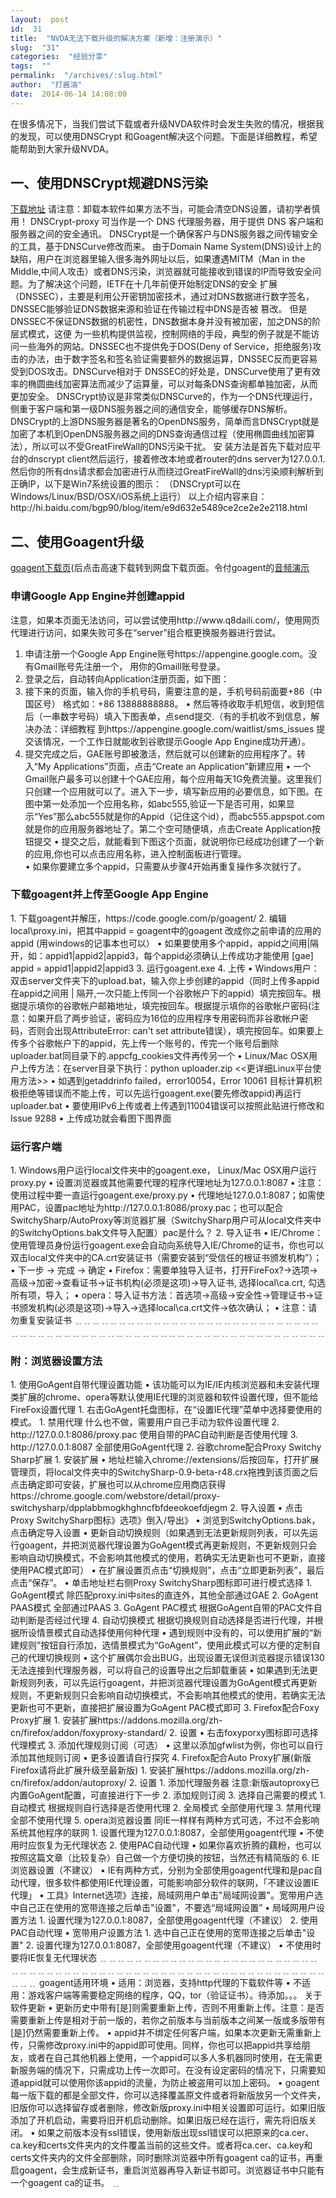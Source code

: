 ```yaml
---
layout:  post
id:  31
title:  "NVDA无法下载升级的解决方案（新增：注册演示）"
slug:  "31"
categories:  "经验分享"
tags:  ""
permalink:  "/archives/:slug.html"
author:  "打酱油"
date:  2014-06-14 14:08:00
---
```




在很多情况下，当我们尝试下载或者升级NVDA软件时会发生失败的情况，根据我的发现，可以使用DNSCrypt 和Goagent解决这个问题。下面是详细教程，希望能帮助到大家升级NVDA。
<h2>一、使用DNSCrypt规避DNS污染</h2>
<a href="http://shared.opendns.com/dnscrypt/packages/windows-client/DNSCryptWin-v0.0.6.exe">下载地址</a>
请注意：卸载本软件如果方法不当，可能会清空DNS设置，请初学者慎用！
DNSCrypt-proxy 可当作是一个 DNS 代理服务器，用于提供 DNS 客户端和服务器之间的安全通讯。
DNSCrypt是一个确保客户与DNS服务器之间传输安全的工具，基于DNSCurve修改而来。
由于Domain Name System(DNS)设计上的缺陷，用户在浏览器里输入很多海外网址以后，如果遭遇MITM（Man in the Middle,中间人攻击）或者DNS污染，浏览器就可能接收到错误的IP而导致安全问题。为了解决这个问题，IETF在十几年前便开始制定DNS的安全 扩展（DNSSEC），主要是利用公开密钥加密技术，通过对DNS数据进行数字签名，DNSSEC能够验证DNS数据来源和验证在传输过程中DNS是否被 篡改。
但是DNSSEC不保证DNS数据的机密性，DNS数据本身并没有被加密，加之DNS的阶层式模式，这便 为一些机构提供监视，控制网络的手段，典型的例子就是不能访问一些海外的网站。DNSSEC也不提供免于DOS(Deny of Service，拒绝服务)攻击的办法，由于数字签名和签名验证需要额外的数据运算，DNSSEC反而更容易受到DOS攻击。DNSCurve相对于 DNSSEC的好处是，DNSCurve使用了更有效率的椭圆曲线加密算法而减少了运算量，可以对每条DNS查询都单独加密，从而更加安全。
DNSCrypt协议是非常类似DNSCurve的，作为一个DNS代理运行，侧重于客户端和第一级DNS服务器之间的通信安全，能够缓存DNS解析。DNSCrypt的上游DNS服务器是著名的OpenDNS服务，简单而言DNSCrypt就是加密了本机到OpenDNS服务器之间的DNS查询通信过程（使用椭圆曲线加密算法），所以可以不受GreatFireWall的DNS污染干扰。
安 装方法是首先下载对应平台的dnscrypt client然后运行，接着修改本地或者router的dns server为127.0.0.1. 然后你的所有dns请求都会加密进行从而绕过GreatFireWall的dns污染顺利解析到正确IP，以下是Win7系统设置的图示： （DNSCrypt可以在Windows/Linux/BSD/OSX/iOS系统上运行）
以上介绍内容来自：http://hi.baidu.com/bgp90/blog/item/e9d632e5489ce2ce2e2e2118.html        
<h2>二、使用Goagent升级</h2>
<a href="http://www.sd173.com/html/1802.html">goagent下载页</a>(后点击高速下载转到网盘下载页面。令付goagent的<a href="http://grmrw.5d4d.net/NVDACN/audio experiences/goagent注册演示（试讲）.mp3">音频演示</a>
<h3>申请Google App Engine并创建appid</h3>
注意，如果本页面无法访问，可以尝试使用http://www.q8daili.com/，使用网页代理进行访问，如果失败可多在“server”组合框更换服务器进行尝试。

1. 申请注册一个Google App Engine账号https://appengine.google.com。没有Gmail账号先注册一个， 用你的Gmaill账号登录。
2. 登录之后，自动转向Application注册页面，如下图：
3. 接下来的页面，输入你的手机号码，需要注意的是，手机号码前面要+86（中国区号） 格式如：+86 13888888888。
• 然后等待收取手机短信，收到短信后（一串数字号码）填入下图表单，点send提交.（有的手机收不到信息，解决办法：详细教程 到https://appengine.google.com/waitlist/sms_issues 提交该情况，一个工作日就能收到谷歌提示Google App Engine成功开通）。
4. 提交完成之后，GAE账号即被激活，然后就可以创建新的应用程序了。转入“My Applications”页面，点击“Create an Application”新建应用
• 一个Gmail账户最多可以创建十个GAE应用，每个应用每天1G免费流量。这里我们只创建一个应用就可以了。进入下一步，填写新应用的必要信息，如下图。在图中第一处添加一个应用名称，如abc555,验证一下是否可用，如果显示“Yes”那么abc555就是你的Appid（记住这个id），而abc555.appspot.com就是你的应用服务器地址了。第二个空可随便填，点击Create Application按钮提交
• 提交之后，就能看到下图这个页面，就说明你已经成功创建了一个新的应用,你也可以点击应用名称，进入控制面板进行管理。   
• 如果你要建立多个appid，只需要从步骤4开始再重复操作多次就行了。
<h3>下载goagent并上传至Google App Engine</h3>
1. 下载goagent并解压，https://code.google.com/p/goagent/
2. 编辑local\proxy.ini，把其中appid = goagent中的goagent 改成你之前申请的应用的appid (用windows的记事本也可以） 
• 如果要使用多个appid，appid之间用|隔开，如：appid1|appid2|appid3，每个appid必须确认上传成功才能使用 
[gae]
appid = appid1|appid2|appid3
3. 运行goagent.exe 
4. 上传 
• Windows用户：双击server文件夹下的upload.bat，输入你上步创建的appid（同时上传多appid在appid之间用 | 隔开,一次只能上传同一个谷歌帐户下的appid）填完按回车。根据提示填你的谷歌帐户邮箱地址，填完按回车。根据提示填你的谷歌帐户密码(注意：如果开启了两步验证，密码应为16位的应用程序专用密码而非谷歌帐户密码，否则会出现AttributeError: can't set attribute错误），填完按回车。如果要上传多个谷歌帐户下的appid，先上传一个账号的，传完一个账号后删除uploader.bat同目录下的.appcfg_cookies文件再传另一个 
• Linux/Mac OSX用户上传方法：在server目录下执行：python uploader.zip      <<更详细Linux平台使用方法>>
• 如遇到getaddrinfo failed，error10054，Error 10061 目标计算机积极拒绝等错误而不能上传，可以先运行goagent.exe(要先修改appid)再运行uploader.bat 
• 要使用IPv6上传或者上传遇到11004错误可以按照此贴进行修改和Issue 9288
• 上传成功就会看图下图界面
<h3>运行客户端</h3>
1. Windows用户运行local文件夹中的goagent.exe，   Linux/Mac OSX用户运行 proxy.py 
• 设置浏览器或其他需要代理的程序代理地址为127.0.0.1:8087 
• 注意：使用过程中要一直运行goagent.exe/proxy.py 
• 代理地址127.0.0.1:8087；如需使用PAC，设置pac地址为http://127.0.0.1:8086/proxy.pac；也可以配合SwitchySharp/AutoProxy等浏览器扩展（SwitchySharp用户可从local文件夹中的SwitchyOptions.bak文件导入配置）pac是什么？
2. 导入证书 
• IE/Chrome：使用管理员身份运行goagent.exe会自动向系统导入IE/Chrome的证书，你也可以双击local文件夹中的CA.crt安装证书（需要安装到“受信任的根证书颁发机构”）； 
• 下一步 -> 完成 -> 确定 
• Firefox：需要单独导入证书，打开FireFox?->选项->高级->加密->查看证书->证书机构(必须是这项)->导入证书, 选择local\ca.crt, 勾选所有项，导入； 
• opera：导入证书方法：首选项→高级→安全性→管理证书→证书颁发机构(必须是这项)->导入->选择local\ca.crt文件->依次确认； 
• 注意：请勿重复安装证书 
﹎﹎﹎﹎﹎﹎﹎﹎﹎﹎﹎﹎﹎﹎﹎﹎﹎﹎﹎﹎﹎﹎﹎﹎﹎﹎﹎﹎﹎﹎﹎﹎﹎﹎﹎﹎﹎﹎﹎﹎﹎﹎﹎﹎﹎﹎﹎﹎﹎﹎﹎﹎﹎﹎﹎﹎﹎﹎﹎﹎﹎﹎﹎﹎ 
<h3>附：浏览器设置方法</h3>
1. 
使用GoAgent自带代理设置功能
• 该功能可以为IE/IE内核浏览器和未安装代理类扩展的chrome、opera等默认使用IE代理的浏览器和软件设置代理，但不能给FireFox设置代理 
1. 右击GoAgent托盘图标，在“设置IE代理”菜单中选择要使用的模式。 
1. 禁用代理    什么也不做，需要用户自己手动为软件设置代理 
2. http://127.0.0.1:8086/proxy.pac   使用自带的PAC自动判断是否使用代理 
3. http://127.0.0.1:8087    全部使用GoAgent代理 
2. 
谷歌chrome配合Proxy  Switchy Sharp扩展
1. 安装扩展 
• 地址栏输入chrome://extensions/后按回车，打开扩展管理页，将local文件夹中的SwitchySharp-0.9-beta-r48.crx拖拽到该页面之后点击确定即可安装，扩展也可以从chrome应用商店获得https://chrome.google.com/webstore/detail/proxy-switchysharp/dpplabbmogkhghncfbfdeeokoefdjegm
2. 导入设置 
• 点击 Proxy  SwitchySharp图标》选项》倒入/导出》
• 浏览到SwitchyOptions.bak，点击确定导入设置 
• 更新自动切换规则（如果遇到无法更新规则列表，可以先运行goagent，并把浏览器代理设置为GoAgent模式再更新规则，不更新规则只会影响自动切换模式，不会影响其他模式的使用，若确实无法更新也可不更新，直接使用PAC模式即可） 
• 在扩展设置页点击“切换规则”，点击“立即更新列表”，最后点击“保存”。
• 单击地址栏右侧Proxy  SwitchySharp图标即可进行模式选择 
1. GoAgent模式  除匹配proxy.ini中sites的直连外，其他全部通过GAE 
2. GoAgent PAAS模式   全部通过PAAS 
3. GoAgent PAC模式   根据GoAgent自带的PAC文件自动判断是否经过代理 
4. 自动切换模式 根据切换规则自动选择是否进行代理，并根据所设情景模式自动选择使用何种代理 
• 遇到规则中没有的，可以使用扩展的“新建规则”按钮自行添加，选情景模式为“GoAgent”，使用此模式可以方便的定制自己的代理切换规则 
• 这个扩展偶尔会出BUG，出现设置无误但浏览器提示错误130无法连接到代理服务器，可以将自己的设置导出之后卸载重装 
• 如果遇到无法更新规则列表，可以先运行goagent，并把浏览器代理设置为GoAgent模式再更新规则，不更新规则只会影响自动切换模式，不会影响其他模式的使用，若确实无法更新也可不更新，直接把扩展设置为GoAgent PAC模式即可 
3. 
Firefox配合Foxy Proxy扩展
1. 安装扩展https://addons.mozilla.org/zh-cn/firefox/addon/foxyproxy-standard/
2. 设置 
• 右击foxyporxy图标即可选择代理模式 
3. 添加代理规则订阅（可选） 
• 这里以添加gfwlist为例，你也可以自行添加其他规则订阅 
• 更多设置请自行探究 
4. 
Firefox配合Auto Proxy扩展(新版Firefox请将此扩展升级至最新版)
1. 安装扩展https://addons.mozilla.org/zh-cn/firefox/addon/autoproxy/
2. 设置 
1. 添加代理服务器   注意:新版autoproxy已内置GoAgent配置，可直接进行下一步
2. 添加规则订阅 
3. 选择自己需要的模式 
1. 自动模式   根据规则自行选择是否使用代理 
2. 全局模式   全部使用代理 
3. 禁用代理   全部不使用代理 
5. 
opera浏览器设置
同IE一样样有两种方式可选，不过不会影响系统其他程序的联网  
1. 设置代理为127.0.0.1:8087，全部使用goagent代理 
• 不使用时应恢复为无代理状态 
2. 使用PAC自动代理 
• 如果你喜欢折腾的藕粉，也可以按照这篇文章（比较复杂）自己做一个方便切换的按钮，当然还有精简版的
6. 
IE浏览器设置（不建议）
• IE有两种方式，分别为全部使用goagent代理和是pac自动代理，很多软件都使用IE代理设置，可能影响部分软件的联网，「不建议设置IE代理」 
• 工具》Internet选项》连接，局域网用户单击"局域网设置"。宽带用户选中自己正在使用的宽带连接之后单击"设置"，不要选“局域网设置”
• 局域网用户设置方法
1. 设置代理为127.0.0.1:8087，全部使用goagent代理（不建议） 
2. 使用PAC自动代理 
• 宽带用户设置方法
1. 选中自己正在使用的宽带连接之后单击"设置" 
2. 设置代理为127.0.0.1:8087，全部使用goagent代理（不建议） 
• 不使用时要将IE恢复无代理状态 
﹎﹎﹎﹎﹎﹎﹎﹎﹎﹎﹎﹎﹎﹎﹎﹎﹎﹎﹎﹎﹎﹎﹎﹎﹎﹎﹎﹎﹎﹎﹎﹎﹎﹎﹎﹎﹎﹎﹎﹎﹎﹎﹎﹎﹎﹎﹎﹎﹎﹎﹎﹎﹎﹎﹎﹎﹎﹎﹎﹎﹎﹎﹎﹎ 
goagent适用环境
• 适用：浏览器，支持http代理的下载软件等 
• 不适用：游戏客户端等需要稳定网络的程序，QQ，tor（验证证书）。待添加。。。 
关于软件更新
• 更新历史中带有[是]则需要重新上传，否则不用重新上传。注意：是否需要重新上传是相对于前一版的，若你之前版本与当前版本之间某一版或多版带有[是]仍然需要重新上传。 
• appid并不绑定任何客户端，如果本次更新无需重新上传，只需修改proxy.ini中的appid即可使用。同样，你也可以把appid共享给朋友，或者在自己其他机器上使用，一个appid可以多人多机器同时使用，在无需更新服务端的情况下，只需成功上传一次即可。在没有设定密码的情况下，只需要知道appid就可以使用你该appid的流量，为防止被盗用可以加上密码。 
• goagent每一版下载的都是全部文件，你可以选择覆盖原文件或者将新版放另一个文件夹，旧版你可以选择留存或者删除，修改新版proxy.ini中相关设置即可运行。如果旧版添加了开机启动，需要将旧开机启动删除。如果旧版已经在运行，需先将旧版关闭。 
• 如果之前版本没有ssl错误，使用新版出现ssl错误可以把原来的ca.cer、ca.key和certs文件夹内的文件覆盖当前的这些文件。或者将ca.cer、ca.key和certs文件夹内的文件全部删除，同时删除浏览器中所有goagent ca的证书，再重启goagent，会生成新证书，重启浏览器再导入新证书即可。浏览器证书中只能有一个goagent ca的证书。 
﹎